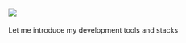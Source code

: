 # <img src="https://capsule-render.vercel.app/api?type=softt&color=timeGradient&height=80&section=header&text=Welcome%20to%20JakeLee's%20GitHub&fontSize=60" />
Let me introduce my development tools and stacks

